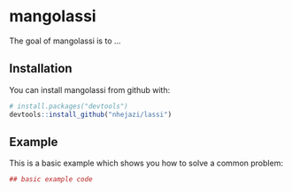 
<!-- README.md is generated from README.Rmd. Please edit that file -->
mangolassi
==========

The goal of mangolassi is to ...

Installation
------------

You can install mangolassi from github with:

``` r
# install.packages("devtools")
devtools::install_github("nhejazi/lassi")
```

Example
-------

This is a basic example which shows you how to solve a common problem:

``` r
## basic example code
```
